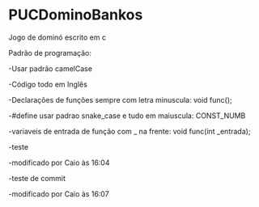 # PUCDominoBankos
Jogo de dominó escrito em c


Padrão de programação:

-Usar padrão camelCase

-Código todo em Inglês

-Declarações de funções sempre com letra minuscula:  void func();
  
-#define usar padrao snake_case e tudo em maiuscula:  CONST_NUMB
  
-variaveis de entrada de função com _ na frente:  void func(int _entrada);
 
-teste

-modificado por Caio às 16:04

-teste de commit

-modificado por Caio às 16:07
